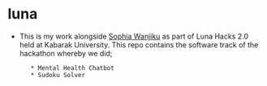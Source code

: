 # luna
* This is my work alongside [Sophia Wanjiku](https://github.com/sophiewanjiku) as part of Luna Hacks 2.0 held at Kabarak University. This repo contains the software track of the hackathon whereby we did;

         * Mental Health Chatbot 
         * Sudoku Solver
         
